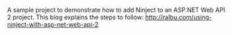 A sample project to demonstrate how to add Ninject to an ASP.NET Web API 2 project.
This blog explains the steps to follow: http://ralbu.com/using-ninject-with-asp-net-web-api-2
